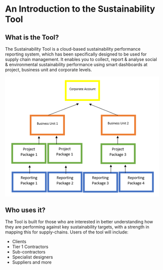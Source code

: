 #  An Introduction to the Sustainability Tool

##  What is the Tool?

The Sustainability Tool is a cloud-based sustainability performance reporting system, which has been specifically designed to be used for supply chain management. It enables you to collect, report & analyse social & environmental sustainability performance using smart dashboards at project, business unit and corporate levels.

![alt](/assets/images/SustainabilityToolStructure.PNG)

##  Who uses it?

The Tool is built for those who are interested in better understanding how they are performing against key sustainability targets, with a strength in mapping this for supply-chains. Users of the tool will include:

- Clients
- Tier 1 Contractors
- Sub-contractors
- Specialist designers
- Suppliers and more
